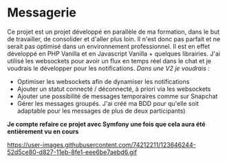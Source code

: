 # Messagerie


 Ce projet est un projet développé en parallèle de ma formation, dans le but de travailler, de consolider et d'aller plus loin. Il n'est donc pas parfait et ne serait pas optimisé dans un environnement professionnel.
Il est en effet développé en PHP Vanilla et en Javascript Vanilla + quelques librairies. J'ai utilisé les websockets pour avoir un flux en temps réel dans le chat et je voudrais le développer pour les notifications.
*Dans une V2 je voudrais :*
- Optimiser les websockets afin de dynamiser les notifications
- Ajouter un statut connecté / déconnecté, à priori via les websockets
- Ajouter une possibilité de messages temporaires comme sur Snapchat
- Gérer les messages groupés. J'ai créé ma BDD pour qu'elle soit adaptable pour les messages de plus de deux participants)


**Je compte refaire ce projet avec Symfony une fois que cela aura été entièrement vu en cours**

https://user-images.githubusercontent.com/74212211/123646244-52d5ce80-d827-11eb-8fe1-eee6be7aebd6.gif
